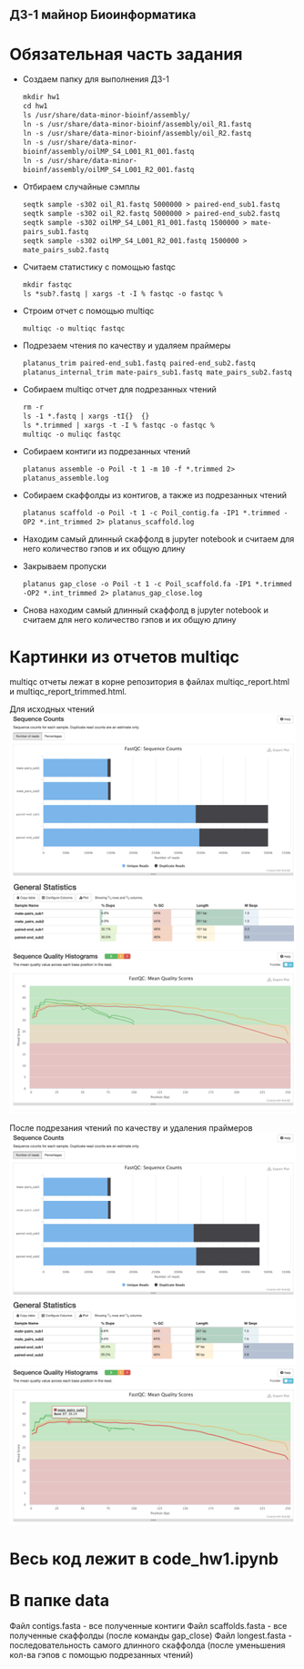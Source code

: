 ## ДЗ-1 майнор Биоинформатика

# Обязательная часть задания
- Создаем папку для выполнения ДЗ-1
    ```
    mkdir hw1
    cd hw1
    ls /usr/share/data-minor-bioinf/assembly/
    ln -s /usr/share/data-minor-bioinf/assembly/oil_R1.fastq
    ln -s /usr/share/data-minor-bioinf/assembly/oil_R2.fastq
    ln -s /usr/share/data-minor-bioinf/assembly/oilMP_S4_L001_R1_001.fastq
    ln -s /usr/share/data-minor-bioinf/assembly/oilMP_S4_L001_R2_001.fastq
    ```
- Отбираем случайные сэмплы
    ```
    seqtk sample -s302 oil_R1.fastq 5000000 > paired-end_sub1.fastq
    seqtk sample -s302 oil_R2.fastq 5000000 > paired-end_sub2.fastq
    seqtk sample -s302 oilMP_S4_L001_R1_001.fastq 1500000 > mate-pairs_sub1.fastq
    seqtk sample -s302 oilMP_S4_L001_R2_001.fastq 1500000 > mate_pairs_sub2.fastq
    ```
- Считаем статистику с помощью fastqc
    ```
    mkdir fastqc
    ls *sub?.fastq | xargs -t -I % fastqc -o fastqc %
    ```
- Строим отчет с помощью multiqc
    ```
    multiqc -o multiqc fastqc
    ```
- Подрезаем чтения по качеству и удаляем праймеры
    ```
    platanus_trim paired-end_sub1.fastq paired-end_sub2.fastq
    platanus_internal_trim mate-pairs_sub1.fastq mate_pairs_sub2.fastq
    ```
- Собираем multiqc отчет для подрезанных чтений
    ```
    rm -r
    ls -1 *.fastq | xargs -tI{}  {}
    ls *.trimmed | xargs -t -I % fastqc -o fastqc %
    multiqc -o muliqc fastqc
    ```
- Собираем контиги из подрезанных чтений
    ```
    platanus assemble -o Poil -t 1 -m 10 -f *.trimmed 2> platanus_assemble.log
    ```
- Собираем скаффолды из контигов, а также из подрезанных чтений
    ```
    platanus scaffold -o Poil -t 1 -c Poil_contig.fa -IP1 *.trimmed -OP2 *.int_trimmed 2> platanus_scaffold.log
    ```
- Находим самый длинный скаффолд в jupyter notebook и считаем для него количество гэпов и их общую длину

- Закрываем пропуски
    ```
    platanus gap_close -o Poil -t 1 -c Poil_scaffold.fa -IP1 *.trimmed -OP2 *.int_trimmed 2> platanus_gap_close.log
    ```
- Снова находим самый длинный скаффолд в jupyter notebook и считаем для него количество гэпов и их общую длину

# Картинки из отчетов multiqc

multiqc отчеты лежат в корне репозитория в файлах multiqc_report.html и multiqc_report_trimmed.html.

Для исходных чтений
![](/img/source_readings_counts.png)
![](/img/source_readings_general_statistics.png)
![](/img/source_readings_quality.png)

После подрезания чтений по качеству и удаления праймеров
![](/img/trimmed_readings_counts.png)
![](/img/trimmed_readings_general_statistics.png)
![](/img/trimmed_readings_quality.png)


# Весь код лежит в code_hw1.ipynb

# В папке data
Файл contigs.fasta - все полученные контиги
Файл scaffolds.fasta - все полученные скаффолды (после команды gap_close)
Файл longest.fasta - последовательность самого длинного скаффолда (после уменьшения кол-ва гэпов с помощью подрезанных чтений)
